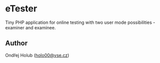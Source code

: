# eTester
Tiny PHP application for online testing with two user mode possibilities - examiner and examinee.

## Author
Ondřej Holub (holo00@vse.cz)